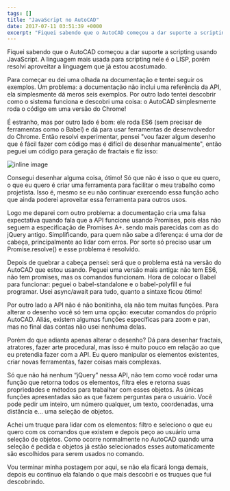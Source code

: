```yaml
---
tags: []
title: "JavaScript no AutoCAD"
date: 2017-07-11 03:51:39 +0000
excerpt: "Fiquei sabendo que o AutoCAD começou a dar suporte a scripting usando JavaScript. A linguagem mais usada para scripting nele é o LISP,..."
---
```


Fiquei sabendo que o AutoCAD começou a dar suporte a scripting usando JavaScript. A linguagem mais usada para scripting nele é o LISP, porém resolvi aproveitar a linguagem que já estou acostumado.

Para começar eu dei uma olhada na documentação e tentei seguir os exemplos. Um problema: a documentação não inclui uma referência da API, ela simplesmente dá meros seis exemplos. Por outro lado tentei descobrir como o sistema funciona e descobri uma coisa: o AutoCAD simplesmente roda o código em uma versão do Chrome!

É estranho, mas por outro lado é bom: ele roda ES6 (sem precisar de ferramentas como o Babel) e dá para usar ferramentas de desenvolvedor do Chrome. Então resolvi experimentar, pensei "vou fazer algum desenho que é fácil fazer com código mas é difícil de desenhar manualmente", então peguei um código para geração de fractais e fiz isso:

![inline image](https://res.cloudinary.com/qgustavor/image/upload/v1499745099/midmm9m8celzwsyukd0b.png)

Consegui desenhar alguma coisa, ótimo! Só que não é isso o que eu quero, o que eu quero é criar uma ferramenta para facilitar o meu trabalho como projetista. Isso é, mesmo se eu não continuar exercendo essa função acho que ainda poderei aproveitar essa ferramenta para outros usos.

Logo me deparei com outro problema: a documentação cria uma falsa expectativa quando fala que a API funcione usando Promises, pois elas não seguem a especificação de Promises A+. sendo mais parecidas com as do jQuery antigo. Simplificando, para quem não sabe a diferença: é uma dor de cabeça, principalmente ao lidar com erros. Por sorte só preciso usar um Promise.resolve() e esse problema é resolvido.

Depois de quebrar a cabeça pensei: será que o problema está na versão do AutoCAD que estou usando. Peguei uma versão mais antiga: não tem ES6, não tem promises, mas os comandos funcionam. Hora de colocar o Babel para funcionar: peguei o babel-standalone e o babel-polyfill e fui programar. Usei async/await para tudo, quanto a sintaxe ficou ótimo!

Por outro lado a API não é não bonitinha, ela não tem muitas funções. Para alterar o desenho você só tem uma opção: executar comandos do próprio AutoCAD. Aliás, existem algumas funções específicas para zoom e pan, mas no final das contas não usei nenhuma delas.

Porém do que adianta apenas alterar o desenho? Dá para desenhar fractais, atratores, fazer arte procedural, mas isso é muito pouco em relação ao que eu pretendia fazer com a API. Eu quero manipular os elementos existentes, criar novas ferramentas, fazer coisas mais complexas.

Só que não há nenhum “jQuery” nessa API, não tem como você rodar uma função que retorna todos os elementos, filtra eles e retorna suas propriedades e métodos para trabalhar com esses objetos. As únicas funções apresentadas são as que fazem perguntas para o usuário. Você pode pedir um inteiro, um número qualquer, um texto, coordenadas, uma distância e… uma seleção de objetos.

Achei um truque para lidar com os elementos: filtro e seleciono o que eu quero com os comandos que existem e depois peço ao usuário uma seleção de objetos. Como ocorre normalmente no AutoCAD quando uma seleção é pedida e objetos já estão selecionados esses automaticamente são escolhidos para serem usados no comando.

Vou terminar minha postagem por aqui, se não ela ficará longa demais, depois eu continuo ela falando o que mais descobri e os truques que fui descobrindo.